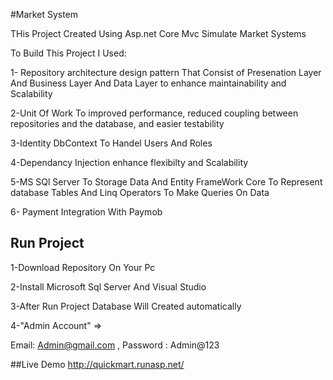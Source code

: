 
#Market System

THis Project Created Using Asp.net Core Mvc Simulate Market Systems

To Build This Project I Used:

1- Repository architecture design pattern That Consist of Presenation Layer And Business Layer And Data Layer to enhance maintainability and Scalability

2-Unit Of Work To improved performance, reduced coupling between repositories and the database, and easier testability

3-Identity DbContext To Handel Users And Roles

4-Dependancy Injection enhance flexibilty and Scalability

5-MS SQl Server To Storage Data And Entity FrameWork Core To Represent database Tables And Linq Operators To Make Queries On Data 

6- Payment Integration With Paymob


## Run Project
1-Download Repository On Your Pc 

2-Install Microsoft Sql Server And Visual Studio

3-After Run Project Database Will Created automatically

4-"Admin Account" =>

Email: Admin@gmail.com ,
Password : Admin@123

##Live Demo
http://quickmart.runasp.net/
